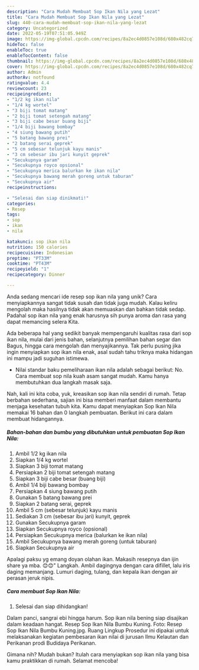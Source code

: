 ```yaml
---
description: "Cara Mudah Membuat Sop Ikan Nila yang Lezat"
title: "Cara Mudah Membuat Sop Ikan Nila yang Lezat"
slug: 440-cara-mudah-membuat-sop-ikan-nila-yang-lezat
category: Uncategorized
date: 2022-05-19T07:51:05.949Z
image: https://img-global.cpcdn.com/recipes/8a2ec4d0857e108d/680x482cq70/sop-ikan-nila-foto-resep-utama.jpg
hideToc: false
enableToc: true
enableTocContent: false
thumbnail: https://img-global.cpcdn.com/recipes/8a2ec4d0857e108d/680x482cq70/sop-ikan-nila-foto-resep-utama.jpg
cover: https://img-global.cpcdn.com/recipes/8a2ec4d0857e108d/680x482cq70/sop-ikan-nila-foto-resep-utama.jpg
author: Admin
authorAv: notfound
ratingvalue: 4.4
reviewcount: 23
recipeingredient:
- "1/2 kg ikan nila"
- "1/4 kg wortel"
- "3 biji tomat matang"
- "2 biji tomat setengah matang"
- "3 biji cabe besar buang biji"
- "1/4 biji bawang bombay"
- "4 siung bawang putih"
- "5 batang bawang prei"
- "2 batang serai geprek"
- "5 cm sebesar telunjuk kayu manis"
- "3 cm sebesar ibu jari kunyit geprek"
- "Secukupnya garam"
- "Secukupnya royco opsional"
- "Secukupnya merica balurkan ke ikan nila"
- "Secukupnya bawang merah goreng untuk taburan"
- "Secukupnya air"
recipeinstructions:

- "Selesai dan siap dinikmati!"
categories:
- Resep
tags:
- sop
- ikan
- nila

katakunci: sop ikan nila 
nutrition: 150 calories
recipecuisine: Indonesian
preptime: "PT33M"
cooktime: "PT43M"
recipeyield: "1"
recipecategory: Dinner

---
```





Anda sedang mencari ide resep sop ikan nila yang unik? Cara menyiapkannya sangat tidak susah dan tidak juga mudah. Kalau keliru mengolah maka hasilnya tidak akan memuaskan dan bahkan tidak sedap. Padahal sop ikan nila yang enak harusnya sih punya aroma dan rasa yang dapat memancing selera Kita.





Ada beberapa hal yang sedikit banyak mempengaruhi kualitas rasa dari sop ikan nila, mulai dari jenis bahan, selanjutnya pemilihan bahan segar dan Bagus, hingga cara mengolah dan menyajikannya. Tak perlu pusing jika ingin menyiapkan sop ikan nila enak,      asal sudah tahu triknya maka hidangan ini mampu jadi suguhan istimewa.














- Nilai standar baku pemeliharaan ikan nila adalah sebagai berikut: No. Cara membuat sop nila kuah asam sangat mudah. Kamu hanya membutuhkan dua langkah masak saja.






Nah, kali ini kita coba, yuk, kreasikan sop ikan nila sendiri di rumah. Tetap berbahan sederhana, sajian ini bisa memberi manfaat dalam membantu menjaga kesehatan tubuh kita. Kamu dapat menyiapkan Sop Ikan Nila memakai 16 bahan dan 0 langkah pembuatan. Berikut ini cara dalam membuat hidangannya.

<!--inarticleads1-->

##### Bahan-bahan dan bumbu yang dibutuhkan untuk pembuatan Sop Ikan Nila:

1. Ambil 1/2 kg ikan nila
1. Siapkan 1/4 kg wortel
1. Siapkan 3 biji tomat matang
1. Persiapkan 2 biji tomat setengah matang
1. Siapkan 3 biji cabe besar (buang biji)
1. Ambil 1/4 biji bawang bombay
1. Persiapkan 4 siung bawang putih
1. Gunakan 5 batang bawang prei
1. Siapkan 2 batang serai, geprek
1. Ambil 5 cm (sebesar telunjuk) kayu manis
1. Sediakan 3 cm (sebesar ibu jari) kunyit, geprek
1. Gunakan Secukupnya garam
1. Siapkan Secukupnya royco (opsional)
1. Persiapkan Secukupnya merica (balurkan ke ikan nila)
1. Ambil Secukupnya bawang merah goreng (untuk taburan)
1. Siapkan Secukupnya air


Apalagi paksu yg emang doyan olahan ikan. Makasih resepnya dan ijin share ya mba. 😊😊&#34; Langkah. Ambil dagingnya dengan cara difillet, lalu iris daging memanjang. Lumuri daging, tulang, dan kepala ikan dengan air perasan jeruk nipis. 

<!--inarticleads2-->

##### Cara membuat Sop Ikan Nila:


1. Selesai dan siap dihidangkan!

Dalam panci, sangrai ebi hingga harum. Sop ikan nila bening siap disajikan dalam keadaan hangat. Resep Sop Ikan Nila Bumbu Kuning. Foto: Resep Sop Ikan Nila Bumbu Kuning.jpg. Ruang Lingkup Prosedur ini dipakai untuk melaksanakan kegiatan pembesaran ikan nilai di jurusan Ilmu Kelautan dan Perikanan prodi Budidaya Perikanan. 

Gimana nih? Mudah bukan? Itulah cara menyiapkan sop ikan nila yang bisa kamu praktikkan di rumah. Selamat mencoba!
